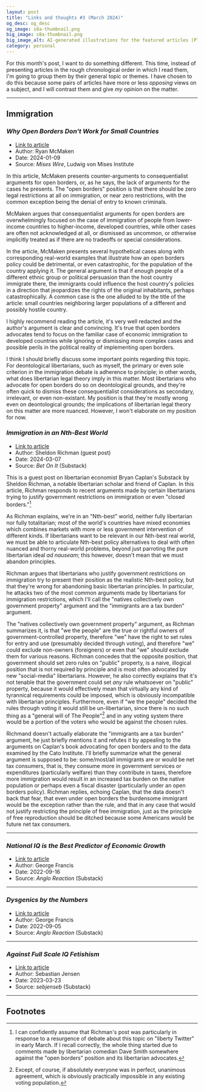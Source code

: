 ```yaml
---
layout: post
title: "Links and thoughts #3 (March 2024)"
og_desc: og_desc
og_image: s8a-thumbnail.png
big_image: s8a-thumbnail.png
big_image_alt: AI-generated illustrations for the featured articles (Playground v2).
category: personal
---
```


For this month's post, I want to do something different. This time, instead of presenting articles in the rough chronological order in which I read them, I'm going to group them by their general topic or themes. I have chosen to do this because some pairs of articles have more or less _opposing_ views on a subject, and I will contrast them and give _my_ opinion on the matter.


---

## Immigration

### _Why Open Borders Don't Work for Small Countries_

- [Link to article](https://mises.org/mises-wire/why-open-borders-dont-work-small-countries)
- Author: Ryan McMaken
- Date: 2024-01-09
- Source: _Mises Wire_, Ludwig von Mises Institute

In this article, McMaken presents counter-arguments to consequentialist arguments for open borders, or, as he says, the lack of arguments for the cases he presents. The "open borders" position is that there should be zero legal restrictions at all on immigration,  or near zero restrictions, with the common exception being the denial of entry to known criminals.

McMaken argues that consequentialist arguments for open borders are overwhelmingly focused on the case of immigration of people from lower-income countries to higher-income, developed countries, while other cases are often not acknowledged at all, or dismissed as uncommon, or otherwise implicitly treated as if there are no tradeoffs or special considerations.

In the article, McMaken presents several hypothetical cases along with corresponding real-world examples that illustrate how an open borders policy could be detrimental, or even catastrophic, for the population of the country applying it. The general argument is that if enough people of a different ethnic group or political persuasion than the host country immigrate there, the immigrants could influence the host country's policies in a direction that jeopardizes the rights of the original inhabitants, perhaps catastrophically. A common case is the one alluded to by the title of the article: small countries neighboring larger populations of a different and possibly hostile country.

I highly recommend reading the article, it's very well redacted and the author's argument is clear and convincing. It's true that open borders advocates tend to focus on the familiar case of economic immigration to developed countries while ignoring or dismissing more complex cases and possible perils in the political reality of implementing open borders.

I think I should briefly discuss some important points regarding this topic. For deontological libertarians, such as myself, the primary or even sole criterion in the immigration debate is adherence to principle; in other words, what does libertarian legal theory imply in this matter. Most libertarians who advocate for open borders do so on deontological grounds, and they're often quick to dismiss these consequentialist considerations as secondary, irrelevant, or even non-existant. My position is that they're mostly wrong even on deontological grounds; the implications of libertarian legal theory on this matter are more nuanced. However, I won't elaborate on my position for now.


### _Immigration in an Nth-Best World_

- [Link to article](https://www.betonit.ai/p/immigration-in-an-nth-best-world)
- Author: Sheldon Richman (guest post)
- Date: 2024-03-07
- Source: _Bet On It_ (Substack)

This is a guest post on libertarian economist Bryan Caplan's Substack by Sheldon Richman, a notable libertarian scholar and friend of Caplan. In this article, Richman responds to recent arguments made by certain libertarians trying to justify government restrictions on immigration or even "closed borders."[^fn-1]

As Richman explains, we're in an "Nth-best" world, neither fully libertarian nor fully totalitarian; most of the world's countries have mixed economies which combines markets with more or less government intervention of different kinds. If libertarians want to be relevant in our Nth-best real world, we must be able to articulate Nth-best policy alternatives to deal with often nuanced and thorny real-world problems, beyond just parroting the pure libertarian ideal _ad nauseam_; this however, doesn't mean that we must abandon principles.

Richman argues that libertarians who justify government restrictions on immigration try to present their position as the realistic Nth-best policy, but that they're wrong for abandoning basic libertarian principles. In particular, he attacks two of the most common arguments made by libertarians for immigration restrictions, which I'll call the "natives collectively own government property" argument and the "immigrants are a tax burden" argument.

The "natives collectively own government property" argument, as Richman summarizes it, is that "we the people" are the true or rightful owners of government-controlled property, therefore "we" have the right to set rules for entry and use (presumably decided through voting), and therefore "we" could exclude non-owners (foreigners) or even that "we" _should_ exclude them for various reasons. Richman concedes that the opposite position, that government should set zero rules on "public" property, is a naive, illogical position that is not required by principle and is most often advocated by new "social-media" libertarians. However, he also correctly explains that it's not tenable that the government could set _any_ rule whatsoever on "public" property, because it would effectively mean that virtually any kind of tyrannical requirements could be imposed, which is obviously incompatible with libertarian principles. Furthermore, even if "we the people" decided the rules through voting it would still be un-libertarian, since there is no such thing as a "general will of The People"[^fn-2] and in any voting system there would be a portion of the voters who would be against the chosen rules.

Richmand doesn't actually elaborate the "immigrants are a tax burden" argument, he just briefly mentions it and refutes it by appealing to the arguments on Caplan's book advocating for open borders and to the data examined by the Cato Institute. I'll briefly summarize what the general argument is supposed to be: some/most/all immigrants are or would be net tax consumers, that is, they consume more in government services or expenditures (particularly welfare) than they contribute in taxes, therefore more immigration would result in an increased tax burden on the native population or perhaps even a fiscal disaster (particularly under an open borders policy). Richman replies, echoing Caplan, that the data doesn't back that fear, that even under open borders the burdensome immigrant would be the exception rather than the rule, and that in any case that would not justify restricting the principle of free immigration, just as the principle of free reproduction should be ditched because some Americans would be future net tax consumers.

---

### _National IQ is the Best Predictor of Economic Growth_

- [Link to article](https://georgefrancis.substack.com/p/national-iq-is-the-best-predictor)
- Author: George Francis
- Date: 2022-09-16
- Source: _Anglo Reaction_ (Substack)


---

### _Dysgenics by the Numbers_

- [Link to article](https://georgefrancis.substack.com/p/dysgenics-by-the-numbers)
- Author: George Francis
- Date: 2022-09-05
- Source: _Anglo Reaction_ (Substack)


---

### _Against Full Scale IQ Fetishism_

- [Link to article](https://www.sebjenseb.net/p/against-full-scale-iq-fetishism)
- Author: Sebastian Jensen
- Date: 2023-03-23
- Source: _sebjenseb_ (Substack)


---

## Footnotes

[^fn-1]: I can confidently assume that Richman's post was particularly in response to a resurgence of debate about this topic on "liberty Twitter" in early March. If I recall correctly, the whole thing started due to comments made by libertarian comedian Dave Smith somewhere against the "open borders" position and its libertarian advocates.
[^fn-2]: Except, of course, if absolutely everyone was in perfect, unanimous agreement, which is obviously practically impossible in any existing voting population.
